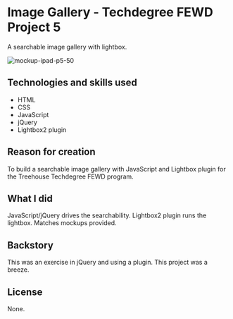 # Image Gallery - Techdegree FEWD Project 5

A searchable image gallery with lightbox. 

![mockup-ipad-p5-50](https://user-images.githubusercontent.com/16675876/59796799-43bcfd00-92ac-11e9-815d-aa5ef321de40.png)
 

## Technologies and skills used 

+ HTML
+ CSS
+ JavaScript
+ jQuery
+ Lightbox2 plugin


## Reason for creation
To build a searchable image gallery with JavaScript and Lightbox plugin for the Treehouse Techdegree FEWD program.

## What I did

JavaScript/jQuery drives the searchability. Lightbox2 plugin runs the lightbox. Matches mockups provided.
 
## Backstory

This was an exercise in jQuery and using a plugin. This project was a breeze.


## License
None.
